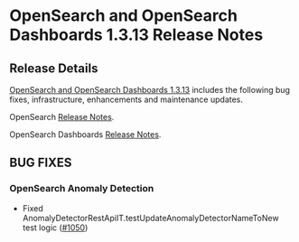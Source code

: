# OpenSearch and OpenSearch Dashboards 1.3.13 Release Notes

## Release Details

[OpenSearch and OpenSearch Dashboards 1.3.13](https://opensearch.org/versions/opensearch-1-3-13.html) includes the following bug fixes, infrastructure, enhancements and maintenance updates.

OpenSearch [Release Notes](https://github.com/opensearch-project/OpenSearch/blob/main/release-notes/opensearch.release-notes-1.3.13.md).

OpenSearch Dashboards [Release Notes](https://github.com/opensearch-project/OpenSearch-Dashboards/blob/main/release-notes/opensearch-dashboards.release-notes-1.3.13.md).

## BUG FIXES

### OpenSearch Anomaly Detection
* Fixed AnomalyDetectorRestApiIT.testUpdateAnomalyDetectorNameToNew test logic ([#1050](https://github.com/opensearch-project/anomaly-detection/pull/1050))

